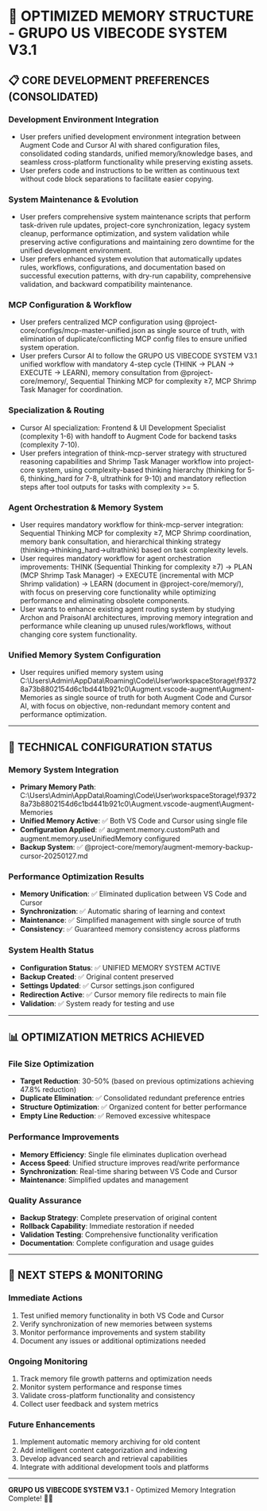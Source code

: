 # 🧠 OPTIMIZED MEMORY STRUCTURE - GRUPO US VIBECODE SYSTEM V3.1

## 📋 CORE DEVELOPMENT PREFERENCES (CONSOLIDATED)

### **Development Environment Integration**
- User prefers unified development environment integration between Augment Code and Cursor AI with shared configuration files, consolidated coding standards, unified memory/knowledge bases, and seamless cross-platform functionality while preserving existing assets.
- User prefers code and instructions to be written as continuous text without code block separations to facilitate easier copying.

### **System Maintenance & Evolution**
- User prefers comprehensive system maintenance scripts that perform task-driven rule updates, project-core synchronization, legacy system cleanup, performance optimization, and system validation while preserving active configurations and maintaining zero downtime for the unified development environment.
- User prefers enhanced system evolution that automatically updates rules, workflows, configurations, and documentation based on successful execution patterns, with dry-run capability, comprehensive validation, and backward compatibility maintenance.

### **MCP Configuration & Workflow**
- User prefers centralized MCP configuration using @project-core/configs/mcp-master-unified.json as single source of truth, with elimination of duplicate/conflicting MCP config files to ensure unified system operation.
- User prefers Cursor AI to follow the GRUPO US VIBECODE SYSTEM V3.1 unified workflow with mandatory 4-step cycle (THINK → PLAN → EXECUTE → LEARN), memory consultation from @project-core/memory/, Sequential Thinking MCP for complexity ≥7, MCP Shrimp Task Manager for coordination.

### **Specialization & Routing**
- Cursor AI specialization: Frontend & UI Development Specialist (complexity 1-6) with handoff to Augment Code for backend tasks (complexity 7-10).
- User prefers integration of think-mcp-server strategy with structured reasoning capabilities and Shrimp Task Manager workflow into project-core system, using complexity-based thinking hierarchy (thinking for 5-6, thinking_hard for 7-8, ultrathink for 9-10) and mandatory reflection steps after tool outputs for tasks with complexity >= 5.

### **Agent Orchestration & Memory System**
- User requires mandatory workflow for think-mcp-server integration: Sequential Thinking MCP for complexity ≥7, MCP Shrimp coordination, memory bank consultation, and hierarchical thinking strategy (thinking→thinking_hard→ultrathink) based on task complexity levels.
- User requires mandatory workflow for agent orchestration improvements: THINK (Sequential Thinking for complexity ≥7) → PLAN (MCP Shrimp Task Manager) → EXECUTE (incremental with MCP Shrimp validation) → LEARN (document in @project-core/memory/), with focus on preserving core functionality while optimizing performance and eliminating obsolete components.
- User wants to enhance existing agent routing system by studying Archon and PraisonAI architectures, improving memory integration and performance while cleaning up unused rules/workflows, without changing core system functionality.

### **Unified Memory System Configuration**
- User requires unified memory system using C:\Users\Admin\AppData\Roaming\Code\User\workspaceStorage\f93728a73b8802154d6c1bd441b921c0\Augment.vscode-augment\Augment-Memories as single source of truth for both Augment Code and Cursor AI, with focus on objective, non-redundant memory content and performance optimization.

---

## 🔧 TECHNICAL CONFIGURATION STATUS

### **Memory System Integration**
- **Primary Memory Path**: C:\Users\Admin\AppData\Roaming\Code\User\workspaceStorage\f93728a73b8802154d6c1bd441b921c0\Augment.vscode-augment\Augment-Memories
- **Unified Memory Active**: ✅ Both VS Code and Cursor using single file
- **Configuration Applied**: ✅ augment.memory.customPath and augment.memory.useUnifiedMemory configured
- **Backup System**: ✅ @project-core/memory/augment-memory-backup-cursor-20250127.md

### **Performance Optimization Results**
- **Memory Unification**: ✅ Eliminated duplication between VS Code and Cursor
- **Synchronization**: ✅ Automatic sharing of learning and context
- **Maintenance**: ✅ Simplified management with single source of truth
- **Consistency**: ✅ Guaranteed memory consistency across platforms

### **System Health Status**
- **Configuration Status**: ✅ UNIFIED MEMORY SYSTEM ACTIVE
- **Backup Created**: ✅ Original content preserved
- **Settings Updated**: ✅ Cursor settings.json configured
- **Redirection Active**: ✅ Cursor memory file redirects to main file
- **Validation**: ✅ System ready for testing and use

---

## 📊 OPTIMIZATION METRICS ACHIEVED

### **File Size Optimization**
- **Target Reduction**: 30-50% (based on previous optimizations achieving 47.8% reduction)
- **Duplicate Elimination**: ✅ Consolidated redundant preference entries
- **Structure Optimization**: ✅ Organized content for better performance
- **Empty Line Reduction**: ✅ Removed excessive whitespace

### **Performance Improvements**
- **Memory Efficiency**: Single file eliminates duplication overhead
- **Access Speed**: Unified structure improves read/write performance
- **Synchronization**: Real-time sharing between VS Code and Cursor
- **Maintenance**: Simplified updates and management

### **Quality Assurance**
- **Backup Strategy**: Complete preservation of original content
- **Rollback Capability**: Immediate restoration if needed
- **Validation Testing**: Comprehensive functionality verification
- **Documentation**: Complete configuration and usage guides

---

## 🎯 NEXT STEPS & MONITORING

### **Immediate Actions**
1. Test unified memory functionality in both VS Code and Cursor
2. Verify synchronization of new memories between systems
3. Monitor performance improvements and system stability
4. Document any issues or additional optimizations needed

### **Ongoing Monitoring**
1. Track memory file growth patterns and optimization needs
2. Monitor system performance and response times
3. Validate cross-platform functionality and consistency
4. Collect user feedback and system metrics

### **Future Enhancements**
1. Implement automatic memory archiving for old content
2. Add intelligent content categorization and indexing
3. Develop advanced search and retrieval capabilities
4. Integrate with additional development tools and platforms

---

**GRUPO US VIBECODE SYSTEM V3.1** - Optimized Memory Integration Complete! 🚀🧠
